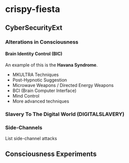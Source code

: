 # crispy-fiesta

## CyberSecurityExt

### Alterations in Consciousness

#### Brain Identity Control (BIC)

An example of this is the **Havana Syndrome**.

* MKULTRA Techniques
* Post-Hypnotic Suggestion
* Microwave Weapons / Directed Energy Weapons
* BCI (Brain Computer Interface)
* Mind Control
* More advanced techniques

### Slavery To The Digital World (DIGITALSLAVERY)






### Side-Channels

List side-channel attacks


## Consciousness Experiments

